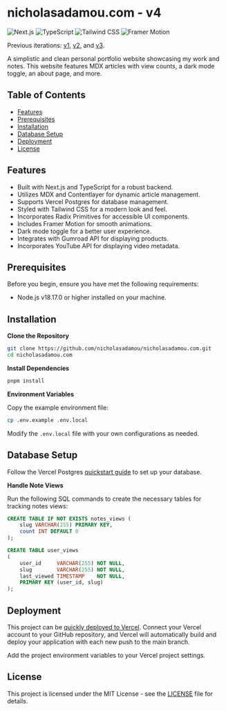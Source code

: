 # nicholasadamou.com - v4

![Next.js](https://img.shields.io/badge/-Next.js-000000?style=flat-square&logo=next.js&logoColor=white)
![TypeScript](https://img.shields.io/badge/-TypeScript-007ACC?style=flat-square&logo=typescript&logoColor=white)
![Tailwind CSS](https://img.shields.io/badge/-Tailwind%20CSS-06B6D4?style=flat-square&logo=tailwindcss&logoColor=white)
![Framer Motion](https://img.shields.io/badge/-Framer%20Motion-0081C9?style=flat-square&logo=framer&logoColor=white)

Previous iterations: [v1](https://github.com/nicholasadamou/v1), [v2](https://github.com/nicholasadamou/v2), and [v3](https://github.com/nicholasadamou/v3).

A simplistic and clean personal portfolio website showcasing my work and notes. This website features MDX articles with view counts, a dark mode toggle, an about page, and more.

## Table of Contents

-  [Features](#features)
-  [Prerequisites](#prerequisites)
-  [Installation](#installation)
-  [Database Setup](#database-setup)
-  [Deployment](#deployment)
-  [License](#license)

## Features

-  Built with Next.js and TypeScript for a robust backend.
-  Utilizes MDX and Contentlayer for dynamic article management.
-  Supports Vercel Postgres for database management.
-  Styled with Tailwind CSS for a modern look and feel.
-  Incorporates Radix Primitives for accessible UI components.
-  Includes Framer Motion for smooth animations.
-  Dark mode toggle for a better user experience.
-  Integrates with Gumroad API for displaying products.
-  Incorporates YouTube API for displaying video metadata.

## Prerequisites

Before you begin, ensure you have met the following requirements:

-  Node.js v18.17.0 or higher installed on your machine.

## Installation

**Clone the Repository**

```sh
git clone https://github.com/nicholasadamou/nicholasadamou.com.git
cd nicholasadamou.com
```

**Install Dependencies**

```sh
pnpm install
```

**Environment Variables**

Copy the example environment file:

```sh
cp .env.example .env.local
```

Modify the `.env.local` file with your own configurations as needed.

## Database Setup

Follow the Vercel Postgres [quickstart guide](https://vercel.com/docs/storage/vercel-postgres/quickstart) to set up your database.

**Handle Note Views**

Run the following SQL commands to create the necessary tables for tracking notes views:

```sql
CREATE TABLE IF NOT EXISTS notes_views (
    slug VARCHAR(255) PRIMARY KEY,
    count INT DEFAULT 0
);

CREATE TABLE user_views
(
    user_id     VARCHAR(255) NOT NULL,
    slug        VARCHAR(255) NOT NULL,
    last_viewed TIMESTAMP    NOT NULL,
    PRIMARY KEY (user_id, slug)
);
```

## Deployment

This project can be [quickly deployed to Vercel](https://vercel.com/new/clone?repository-url=https%3A%2F%2Fgithub.com%nicholasadamou%2Fnicholasadamou.com). Connect your Vercel account to your GitHub repository, and Vercel will automatically build and deploy your application with each new push to the main branch.

Add the project environment variables to your Vercel project settings.

## License

This project is licensed under the MIT License - see the [LICENSE](/LICENSE) file for details.

